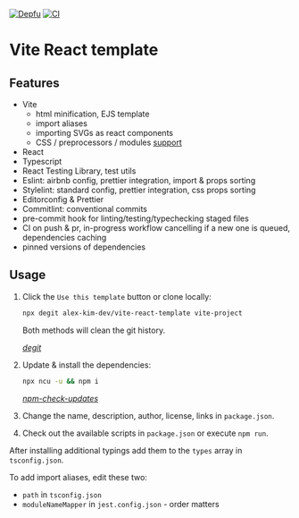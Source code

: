 [![Depfu](https://badges.depfu.com/badges/4b1166cf110842ec49787e0acf8f8723/overview.svg)](https://depfu.com/github/alex-kim-dev/vite-react-template?project_id=34571)
[![CI](https://github.com/alex-kim-dev/vite-react-template/actions/workflows/ci.yml/badge.svg?branch=main)](https://github.com/alex-kim-dev/vite-react-template/actions/workflows/ci.yml)

# Vite React template

## Features

- Vite
  - html minification, EJS template
  - import aliases
  - importing SVGs as react components
  - CSS / preprocessors / modules [support](https://vitejs.dev/guide/features.html#css)
- React
- Typescript
- React Testing Library, test utils
- Eslint: airbnb config, prettier integration, import & props sorting
- Stylelint: standard config, prettier integration, css props sorting
- Editorconfig & Prettier
- Commitlint: conventional commits
- pre-commit hook for linting/testing/typechecking staged files
- CI on push & pr, in-progress workflow cancelling if a new one is queued, dependencies caching
- pinned versions of dependencies

## Usage

1. Click the `Use this template` button or clone locally:

   ```sh
   npx degit alex-kim-dev/vite-react-template vite-project
   ```

   Both methods will clean the git history.

   _[degit](https://github.com/Rich-Harris/degit)_

2. Update & install the dependencies:

   ```sh
   npx ncu -u && npm i
   ```

   _[npm-check-updates](https://github.com/raineorshine/npm-check-updates)_

3. Change the name, description, author, license, links in `package.json`.
4. Check out the available scripts in `package.json` or execute `npm run`.

After installing additional typings add them to the `types` array in `tsconfig.json`.

To add import aliases, edit these two:

- `path` in `tsconfig.json`
- `moduleNameMapper` in `jest.config.json` - order matters
